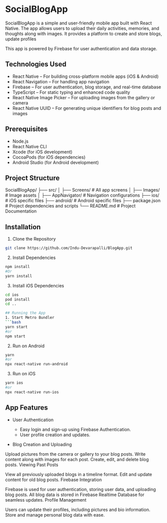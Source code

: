 # SocialBlogApp
SocialBlogApp is a simple and user-friendly mobile app built with React Native. The app allows users to upload their daily activities, memories, and thoughts along with images. It provides a platform to create and store blogs, update profiles

This app is powered by Firebase for user authentication and data storage.

## Technologies Used
* React Native – For building cross-platform mobile apps (iOS & Android)
* React Navigation – For handling app navigation
* Firebase – For user authentication, blog storage, and real-time database
* TypeScript – For static typing and enhanced code quality
* React Native Image Picker – For uploading images from the gallery or camera
* React Native UUID – For generating unique identifiers for blog posts and images

## Prerequisites
* Node.js
* React Native CLI 
* Xcode (for iOS development) 
* CocoaPods (for iOS dependencies) 
* Android Studio (for Android development) 

## Project Structure
SocialBlogApp/
├── src/
│   ├── Screens/        # All app screens
│   ├── Images/         # Image assets
│   ├── AppNavigator/   # Navigation configurations
├── ios/                # iOS specific files
├── android/            # Android specific files
├── package.json        # Project dependencies and scripts
└── README.md           # Project Documentation

## Installation
1. Clone the Repository
```bash
git clone https://github.com/Indu-Devarapalli/BlogApp.git
```
2. Install Dependencies
```bash
npm install
#Or 
yarn install
```
3. Install iOS Dependencies
```bash
cd ios
pod install
cd ..

## Running the App
1. Start Metro Bundler
```bash
yarn start
#or
npm start
```
2. Run on Android
```bash
yarn 
#or
npx react-native run-android
```
3. Run on iOS
```bash
yarn ios
#or
npx react-native run-ios
```
## App Features
* User Authentication

  * Easy login and sign-up using Firebase Authentication.
  * User profile creation and updates.
* Blog Creation and Uploading

Upload pictures from the camera or gallery to your blog posts.
Write content along with images for each post.
Create, edit, and delete blog posts.
Viewing Past Posts

View all previously uploaded blogs in a timeline format.
Edit and update content for old blog posts.
Firebase Integration

Firebase is used for user authentication, storing user data, and uploading blog posts.
All blog data is stored in Firebase Realtime Database for seamless updates.
Profile Management

Users can update their profiles, including pictures and bio information.
Store and manage personal blog data with ease.
